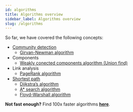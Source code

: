 ```yaml
---
id: algorithms
title: Algorithms overview
sidebar_label: Algorithms overview
slug: /algorithms
---
```


So far, we have covered the following concepts:

* [Community detection](/algorithms/community-detection)
    * [Girvan-Newman algorithm](/algorithms/community-detection/girvan-newman)
* Components
    * [Weakly conected components algorithm (Union find)](/algorithms/components/weakly-connected-components)
* Link analysis
    * [PageRank algorithm](/algorithms/link-analysis/pagerank)
* [Shortest path](/algorithms/shortest-path)
    * [Dijkstra’s algorithm](/algorithms/shortest-path/dijkstra)
    * [A* search algorithm](/algorithms/shortest-path/a-star-search)
    * [Floyd-Warshall algorithm](/algorithms/shortest-path/floyd-warshall)

**Not fast enough?** Find 100x faster algorithms [**here**](https://memgraph.com/memgraph-for-networkx?utm_source=networkx-guide&utm_medium=referral&utm_campaign=networkx_ppp&utm_term=algorithms%2Boverview&utm_content=findfasteralgorithms).

